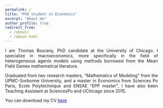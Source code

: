 ```yaml
---
permalink: /
title: "PhD student in Economics"
excerpt: "About me"
author_profile: true
redirect_from: 
  - /about/
  - /about.html
---
```


<div style="text-align: justify"> 
I am Thomas Bourany, PhD candidate at the University of Chicago. I specialize in macroeconomics, more specifically in the field of heterogeneous agents models using methods borrowed from the Mean Field Games mathematical literature. 

Graduated from two research masters, "Mathematics of Modeling" from the UPMC-Sorbonne University, and a master in Economics from Sciences Po Paris, Ecole Polytechnique and ENSAE "EPP master", I have also been Teaching Assistant at SciencesPo and UChicago since 2015.

You can download my CV <a href='https://thomasbourany.github.io/files/CV-ThomasBourany-2019.pdf' style="color:blue">here</a>

